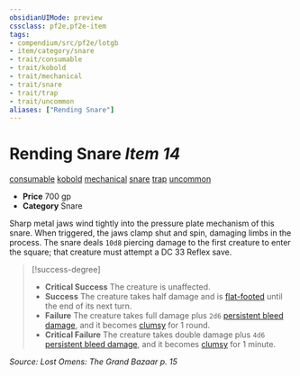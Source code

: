 ```yaml
---
obsidianUIMode: preview
cssclass: pf2e,pf2e-item
tags:
- compendium/src/pf2e/lotgb
- item/category/snare
- trait/consumable
- trait/kobold
- trait/mechanical
- trait/snare
- trait/trap
- trait/uncommon
aliases: ["Rending Snare"]
---
```

# Rending Snare *Item 14*  
[consumable](../../../Rules/traits/consumable.md)  [kobold](../../../Rules/traits/kobold-b1.md)  [mechanical](../../../Rules/traits/mechanical.md)  [snare](../../../Rules/traits/snare.md)  [trap](../../../Rules/traits/trap.md)  [uncommon](../../../Rules/traits/uncommon.md)  

- **Price** 700 gp
- **Category** Snare

Sharp metal jaws wind tightly into the pressure plate mechanism of this snare. When triggered, the jaws clamp shut and spin, damaging limbs in the process. The snare deals `10d8` piercing damage to the first creature to enter the square; that creature must attempt a DC 33 Reflex save.

> [!success-degree] 
> - **Critical Success** The creature is unaffected.
> - **Success** The creature takes half damage and is [flat-footed](../../../Rules/conditions.md#Flat-footed) until the end of its next turn.
> - **Failure** The creature takes full damage plus `2d6` [persistent bleed damage](../../../Rules/conditions.md#Persistent%20Damage), and it becomes [clumsy](../../../Rules/conditions.md#Clumsy) for 1 round.
> - **Critical Failure** The creature takes double damage plus `4d6` [persistent bleed damage](../../../Rules/conditions.md#Persistent%20Damage), and it becomes [clumsy](../../../Rules/conditions.md#Clumsy) for 1 minute.

*Source: Lost Omens: The Grand Bazaar p. 15*
